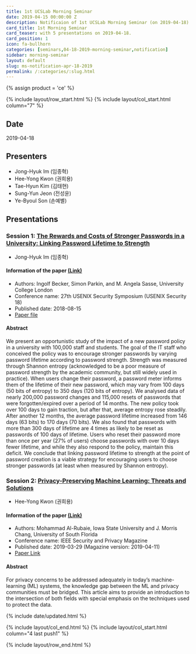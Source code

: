```yaml
---
title: 1st UCSLab Morning Seminar
date: 2019-04-15 00:00:00 Z
description: Notificaion of 1st UCSLab Morning Seminar (on 2019-04-18) 
card_title: 1st Morning Seminar
card_teaser: with 5 presentations on 2019-04-18.
card_position: 1
icon: fa-bullhorn
categories: [seminars,04-18-2019-morning-seminar,notification]
sidebar: morning-seminar
layout: default
slug: ms-notification-apr-18-2019
permalink: /:categories/:slug.html
---
```


{% assign product = 'ce' %}

{% include layout/row_start.html %}
{% include layout/col_start.html column="7" %}

## Date
2019-04-18

## Presenters
+ Jong-Hyuk Im (임종혁)
+ Hee-Yong Kwon (권희용)
+ Tae-Hyun Kim (김태현)
+ Sung-Yun Jeon (전성윤)
+ Ye-Byoul Son (손예별)

## Presentations

### Session 1: [The Rewards and Costs of Stronger Passwords in a University: Linking Password Lifetime to Strength](https://inhaucs.github.io/seminars/04-18-2019-morning-seminar/presentation/ms-presentation-jh-apr-18-2019.html)

+ Jong-Hyuk Im (임종혁)

#### Information of the paper [(Link)](https://www.usenix.org/conference/usenixsecurity18/presentation/becker)
+ Authors: Ingolf Becker, Simon Parkin, and M. Angela Sasse, University College London
+ Conference name: 27th USENIX Security Symposium (USENIX Security 18)
+ Published date: 2018-08-15
+ [Paper file](https://www.usenix.org/system/files/conference/usenixsecurity18/sec18-becker.pdf)

#### Abstract
We present an opportunistic study of the impact of a new password policy in a university with 100,000 staff and students. The goal of the IT staff who conceived the policy was to encourage stronger passwords by varying password lifetime according to password strength. Strength was measured through Shannon entropy (acknowledged to be a poor measure of password strength by the academic community, but still widely used in practice). When users change their password, a password meter informs them of the lifetime of their new password, which may vary from 100 days (50 bits of entropy) to 350 days (120 bits of entropy).
We analysed data of nearly 200,000 password changes and 115,000 resets of passwords that were forgotten/expired over a period of 14 months. The new policy took over 100 days to gain traction, but after that, average entropy rose steadily. After another 12 months, the average password lifetime increased from 146 days (63 bits) to 170 days (70 bits).
We also found that passwords with more than 300 days of lifetime are 4 times as likely to be reset as passwords of 100 days of lifetime. Users who reset their password more than once per year (27% of users) choose passwords with over 10 days fewer lifetime, and while they also respond to the policy, maintain this deficit.
We conclude that linking password lifetime to strength at the point of password creation is a viable strategy for encouraging users to choose stronger passwords (at least when measured by Shannon entropy).


### Session 2: [Privacy-Preserving Machine Learning: Threats and Solutions](https://inhaucs.github.io/seminars/04-18-2019-morning-seminar/presentation/ms-presentation-hy-apr-18-2019.html)

+ Hee-Yong Kwon (권희용)

#### Information of the paper [(Link)](https://ieeexplore.ieee.org/document/8677282/)
+ Authors: Mohammad Al-Rubaie, Iowa State University and J. Morris Chang, University of South Florida
+ Conference name: IEEE Security and Privacy Magazine
+ Published date: 2019-03-29 (Magazine version: 2019-04-11)
+ [Paper Link](https://ieeexplore.ieee.org/stamp/stamp.jsp?tp=&arnumber=8677282)

#### Abstract
For privacy concerns to be addressed adequately in today’s machine-learning (ML) systems, the knowledge gap between the ML and privacy communities must be bridged. This article aims to provide an introduction to the intersection of both fields with special emphasis on the techniques used to protect the data.




{% include date/updated.html %}

{% include layout/col_end.html %}
{% include layout/col_start.html column="4 last push1" %}

{% include layout/row_end.html %}
